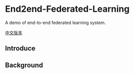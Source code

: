 # End2end-Federated-Learning
A demo of end-to-end federated learning system.

[中文版本](https://github.com/UbiquitousLearning/End2end-Federated-Learning/blob/main/README_CN.md)

## Introduce

## Background
